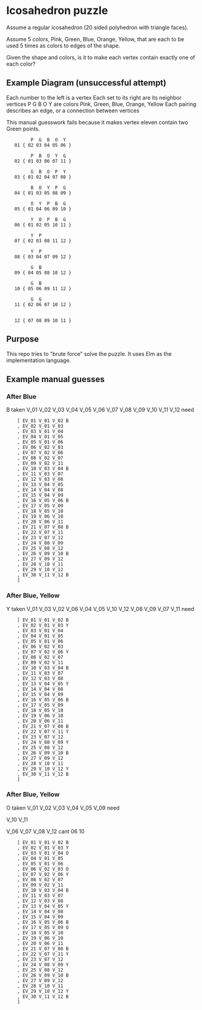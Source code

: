 # Icosahedron puzzle
Assume a regular icosahedron (20 sided polyhedron with triangle faces).

Assume 5 colors, Pink, Green, Blue, Orange, Yellow, that are each to be used 5 times as colors to edges of the shape.

Given the shape and colors, is it to make each vertex contain exactly one of each color?

## Example Diagram (unsuccessful attempt)

Each number to the left is a vertex
Each set to its right are its neighbor vertices
P G B O Y are colors Pink, Green, Blue, Orange, Yellow
Each pairing describes an edge, or a connection between vertices

This manual guesswork fails because it makes vertex eleven contain two Green points.

```
         P  G  B  O  Y
   01 { 02 03 04 05 06 }

         P  B  O  Y  G
   02 { 01 03 06 07 11 }

         G  B  O  P  Y
   03 { 01 02 04 07 08 }

         B  O  Y  P  G
   04 { 01 03 05 08 09 }

         O  Y  P  B  G
   05 { 01 04 06 09 10 }

         Y  O  P  B  G
   06 { 01 02 05 10 11 }

         Y  P
   07 { 02 03 08 11 12 }

         Y  P
   08 { 03 04 07 09 12 }

         G  B
   09 { 04 05 08 10 12 }

         G  B
   10 { 05 06 09 11 12 }

         G  G
   11 { 02 06 07 10 12 }


   12 { 07 08 09 10 11 }
```


## Purpose

This repo tries to "brute force" solve the puzzle.
It uses Elm as the implementation language.

## Example manual guesses

### After Blue
B 
taken
V_01
V_02
V_03
V_04
V_05
V_06
V_07
V_08
V_09
V_10
V_11
V_12
need


```
    [ EV_01 V_01 V_02 B
    , EV_02 V_01 V_03
    , EV_03 V_01 V_04
    , EV_04 V_01 V_05
    , EV_05 V_01 V_06
    , EV_06 V_02 V_03
    , EV_07 V_02 V_06
    , EV_08 V_02 V_07
    , EV_09 V_02 V_11
    , EV_10 V_03 V_04 B
    , EV_11 V_03 V_07
    , EV_12 V_03 V_08
    , EV_13 V_04 V_05
    , EV_14 V_04 V_08
    , EV_15 V_04 V_09
    , EV_16 V_05 V_06 B
    , EV_17 V_05 V_09
    , EV_18 V_05 V_10
    , EV_19 V_06 V_10
    , EV_20 V_06 V_11
    , EV_21 V_07 V_08 B
    , EV_22 V_07 V_11
    , EV_23 V_07 V_12
    , EV_24 V_08 V_09
    , EV_25 V_08 V_12
    , EV_26 V_09 V_10 B
    , EV_27 V_09 V_12
    , EV_28 V_10 V_11
    , EV_29 V_10 V_12
    , EV_30 V_11 V_12 B
    ]
```

### After Blue, Yellow
Y 
taken
V_01
V_03
V_02
V_06
V_04
V_05
V_10
V_12
V_08
V_09
V_07
V_11
need


```
    [ EV_01 V_01 V_02 B
    , EV_02 V_01 V_03 Y
    , EV_03 V_01 V_04
    , EV_04 V_01 V_05
    , EV_05 V_01 V_06
    , EV_06 V_02 V_03
    , EV_07 V_02 V_06 Y
    , EV_08 V_02 V_07
    , EV_09 V_02 V_11
    , EV_10 V_03 V_04 B
    , EV_11 V_03 V_07
    , EV_12 V_03 V_08
    , EV_13 V_04 V_05 Y
    , EV_14 V_04 V_08
    , EV_15 V_04 V_09
    , EV_16 V_05 V_06 B
    , EV_17 V_05 V_09
    , EV_18 V_05 V_10
    , EV_19 V_06 V_10
    , EV_20 V_06 V_11
    , EV_21 V_07 V_08 B
    , EV_22 V_07 V_11 Y
    , EV_23 V_07 V_12
    , EV_24 V_08 V_09 Y
    , EV_25 V_08 V_12
    , EV_26 V_09 V_10 B
    , EV_27 V_09 V_12
    , EV_28 V_10 V_11
    , EV_29 V_10 V_12 Y
    , EV_30 V_11 V_12 B
    ]
```

### After Blue, Yellow
O 
taken
V_01
V_02
V_03
V_04
V_05
V_09
need

V_10
V_11

V_06
V_07
V_08
V_12
cant
06 10


```
    [ EV_01 V_01 V_02 B
    , EV_02 V_01 V_03 Y
    , EV_03 V_01 V_04 O
    , EV_04 V_01 V_05
    , EV_05 V_01 V_06
    , EV_06 V_02 V_03 O
    , EV_07 V_02 V_06 Y
    , EV_08 V_02 V_07
    , EV_09 V_02 V_11
    , EV_10 V_03 V_04 B
    , EV_11 V_03 V_07
    , EV_12 V_03 V_08
    , EV_13 V_04 V_05 Y
    , EV_14 V_04 V_08
    , EV_15 V_04 V_09
    , EV_16 V_05 V_06 B
    , EV_17 V_05 V_09 O
    , EV_18 V_05 V_10
    , EV_19 V_06 V_10
    , EV_20 V_06 V_11
    , EV_21 V_07 V_08 B
    , EV_22 V_07 V_11 Y
    , EV_23 V_07 V_12
    , EV_24 V_08 V_09 Y
    , EV_25 V_08 V_12
    , EV_26 V_09 V_10 B
    , EV_27 V_09 V_12
    , EV_28 V_10 V_11
    , EV_29 V_10 V_12 Y
    , EV_30 V_11 V_12 B
    ]
```
